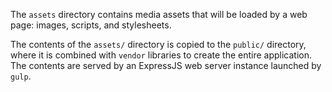 The `assets` directory contains media assets that will be loaded by a web page: images, scripts, and stylesheets.

The contents of the `assets/` directory is copied to the `public/` directory, where it is combined with `vendor` libraries to create the entire application. The contents are served by an ExpressJS web server instance launched by `gulp`. 
